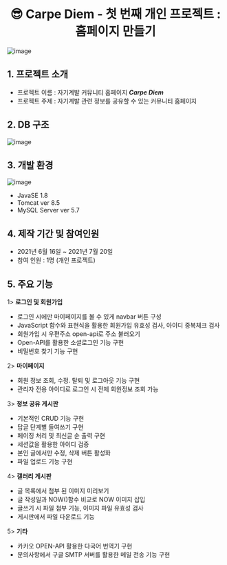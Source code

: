 # <center> 😎 Carpe Diem - 첫 번째 개인 프로젝트 : 홈페이지 만들기 </center>

![image](https://user-images.githubusercontent.com/92525310/148883792-41207cbc-2038-40ad-98b5-d89d50c1bae0.png)

## 1. 프로젝트 소개

- 프로젝트 이름 : 자기계발 커뮤니티 홈페이지 <b><em>Carpe Diem</em></b>
- 프로젝트 주제 : 자기계발 관련 정보를 공유할 수 있는 커뮤니티 홈페이지

## 2. DB 구조

![image](https://user-images.githubusercontent.com/92525310/148019975-b8c1927c-4a0c-462f-88eb-974ca72eb423.png)

## 3. 개발 환경

![image](https://user-images.githubusercontent.com/92525310/148327918-9da9abe8-0302-49bd-a797-a7ec0d349393.png)

- JavaSE 1.8
- Tomcat ver 8.5
- MySQL Server ver 5.7

## 4. 제작 기간 및 참여인원

- 2021년 6월 16일 ~ 2021년 7월 20일
- 참여 인원 : 1명 (개인 프로젝트)

## 5. 주요 기능

1> <b>로그인 및 회원가입</b>
- 로그인 시에만 마이페이지를 볼 수 있게 navbar 버튼 구성
- JavaScript 함수와 표현식을 활용한 회원가입 유효성 검사, 아이디 중복체크 검사
- 회원가입 시 우편주소 open-api로 주소 불러오기
- Open-API를 활용한 소셜로그인 기능 구현
- 비밀번호 찾기 기능 구현

2> <b>마이페이지</b>
- 회원 정보 조회, 수정. 탈퇴 및 로그아웃 기능 구현
- 관리자 전용 아이디로 로그인 시 전체 회원정보 조회 가능

3> <b>정보 공유 게시판</b>
- 기본적인 CRUD 기능 구현
- 답글 단계별 들여쓰기 구현
- 페이징 처리 및 최신글 순 출력 구현
- 세션값을 활용한 아이디 검증
- 본인 글에서만 수정, 삭제 버튼 활성화
- 파일 업로드 기능 구현

4> <b>갤러리 게시판</b>
- 글 목록에서 첨부 된 이미지 미리보기
- 글 작성일과 NOW()함수 비교로 NOW 이미지 삽입
- 글쓰기 시 파일 첨부 기능, 이미지 파일 유효성 검사
- 게시판에서 파일 다운로드 기능

5> <b>기타</b>
- 카카오 OPEN-API 활용한 다국어 번역기 구현
- 문의사항에서 구글 SMTP 서버를 활용한 메일 전송 기능 구현

